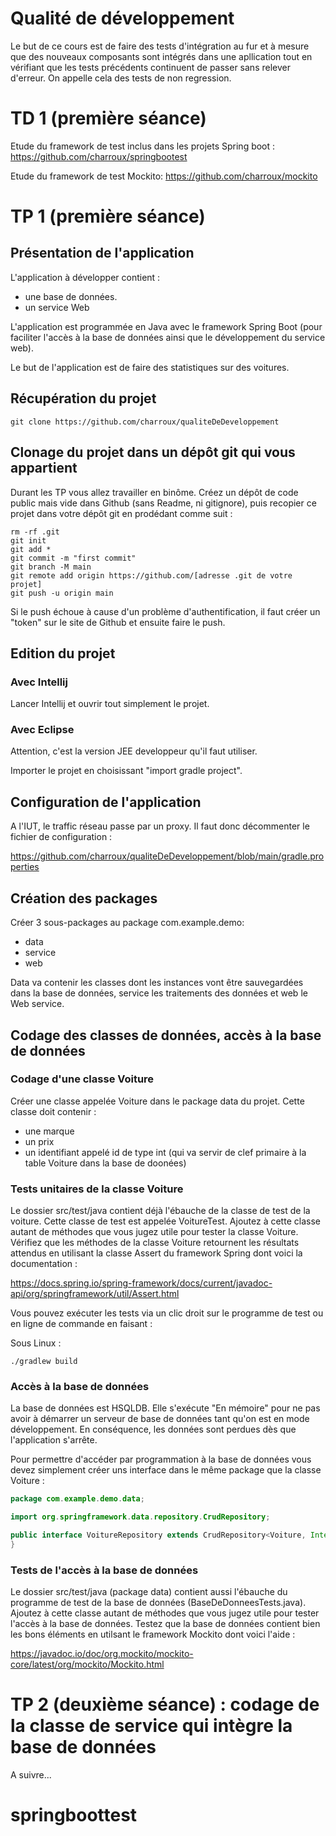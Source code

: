 # Qualité de développement

Le but de ce cours est de faire des tests d'intégration au fur et à mesure que des nouveaux composants sont intégrés dans une apllication 
tout en vérifiant que les tests précédents continuent de passer sans relever d'erreur. 
On appelle cela des tests de non regression.

# TD 1 (première séance)

Etude du framework de test inclus dans les projets Spring boot : https://github.com/charroux/springbootest

Etude du framework de test Mockito: https://github.com/charroux/mockito

# TP 1 (première séance)

## Présentation de l'application

L'application à développer contient : 

- une base de données.
- un service Web

L'application est programmée en Java avec le framework Spring Boot (pour faciliter l'accès à la base de données ainsi 
que le développement du service web).

Le but de l'application est de faire des statistiques sur des voitures.

## Récupération du projet
```
git clone https://github.com/charroux/qualiteDeDeveloppement
```
## Clonage du projet dans un dépôt git qui vous appartient

Durant les TP vous allez travailler en binôme. Créez un dépôt de code public mais vide dans Github (sans Readme, ni gitignore),
puis recopier ce projet dans votre dépôt git en prodédant comme suit :
```
rm -rf .git
git init
git add *
git commit -m "first commit"
git branch -M main
git remote add origin https://github.com/[adresse .git de votre projet]
git push -u origin main
```
Si le push échoue à cause d'un problème d'authentification, il faut créer un "token" sur le site de Github et ensuite faire le push.

## Edition du projet

### Avec Intellij

Lancer Intellij et ouvrir tout simplement le projet.

### Avec Eclipse 

Attention, c'est la version JEE developpeur qu'il faut utiliser.

Importer le projet en choisissant "import gradle project".

## Configuration de l'application

A l'IUT, le traffic réseau passe par un proxy. Il faut donc décommenter le fichier de configuration : 

https://github.com/charroux/qualiteDeDeveloppement/blob/main/gradle.properties

## Création des packages 

Créer 3 sous-packages au package com.example.demo:
- data   
- service 
- web

Data va contenir les classes dont les instances vont être sauvegardées dans la base de données, service les traitements des données et web le Web service.  
## Codage des classes de données, accès à la base de données

### Codage d'une classe Voiture

Créer une classe appelée Voiture dans le package data du projet. Cette classe doit contenir :
 - une marque
 - un prix
 - un identifiant appelé id de type int (qui va servir de clef primaire à la table Voiture dans la base de doonées)

### Tests unitaires de la classe Voiture
Le dossier src/test/java contient déjà l'ébauche de la classe de test de la voiture. 
Cette classe de test est appelée VoitureTest. Ajoutez à cette classe autant de méthodes que vous jugez utile pour 
tester la classe Voiture. Vérifiez que les méthodes de la classe Voiture retournent les résultats attendus en utilisant la classe Assert du framework Spring dont voici la documentation :

https://docs.spring.io/spring-framework/docs/current/javadoc-api/org/springframework/util/Assert.html

Vous pouvez exécuter les tests via un clic droit sur le programme de test ou en ligne de commande en faisant :

Sous Linux :
```
./gradlew build
```

### Accès à la base de données
La base de données est HSQLDB. Elle s'exécute "En mémoire" pour ne pas avoir à démarrer un serveur de base de données tant qu'on est en mode développement.
En conséquence, les données sont perdues dès que l'application s'arrête.

Pour permettre d'accéder par programmation à la base de données vous devez simplement créer uns interface dans le même package que la classe Voiture : 

``` Java
package com.example.demo.data;

import org.springframework.data.repository.CrudRepository;

public interface VoitureRepository extends CrudRepository<Voiture, Integer> {
}
```

### Tests de l'accès à la base de données
Le dossier src/test/java (package data) contient aussi l'ébauche du programme de test de la base de données (BaseDeDonneesTests.java).
Ajoutez à cette classe autant de méthodes que vous jugez utile pour
tester l'accès à la base de données. Testez que la base de données contient bien les bons éléments en utilsant le framework Mockito dont voici l'aide :

https://javadoc.io/doc/org.mockito/mockito-core/latest/org/mockito/Mockito.html

# TP 2 (deuxième séance) : codage de la classe de service qui intègre la base de données
A suivre...
# springboottest
